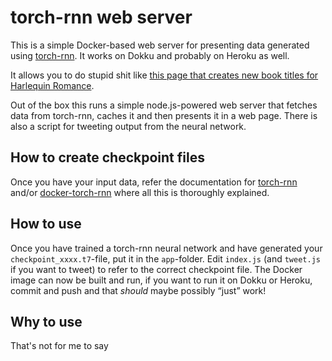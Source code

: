 # torch-rnn web server

This is a simple Docker-based web server for presenting data generated using [torch-rnn](https://github.com/jcjohnson/torch-rnn). It works on Dokku and probably on Heroku as well.

It allows you to do stupid shit like [this page that creates new book titles for Harlequin Romance](http://harlequin.dokku.kvitebjorn.com/).

Out of the box this runs a simple node.js-powered web server that fetches data from torch-rnn, caches it and then presents it in a web page. There is also a script for tweeting output from the neural network.

## How to create checkpoint files

Once you have your input data, refer the documentation for [torch-rnn](https://github.com/jcjohnson/torch-rnn) and/or [docker-torch-rnn](https://github.com/crisbal/docker-torch-rnn) where all this is thoroughly explained.

## How to use

Once you have trained a torch-rnn neural network and have generated your `checkpoint_xxxx.t7`-file, put it in the `app`-folder. Edit `index.js` (and `tweet.js` if you want to tweet) to refer to the correct checkpoint file. The Docker image can now be built and run, if you want to run it on Dokku or Heroku, commit and push and that _should_ maybe possibly “just” work!

## Why to use

That's not for me to say
